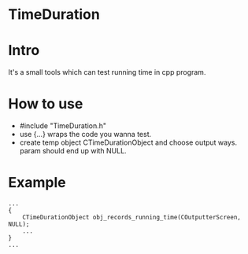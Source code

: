 # TimeDuration
# Intro
It's a small tools which can test running time in cpp program.
# How to use
* #include "TimeDuration.h"
* use {...} wraps the code you wanna test.
* create temp object CTimeDurationObject and choose output ways. param should end up with NULL.
# Example
	...
	{
		CTimeDurationObject obj_records_running_time(COutputterScreen, NULL);
		...
	}
	...
